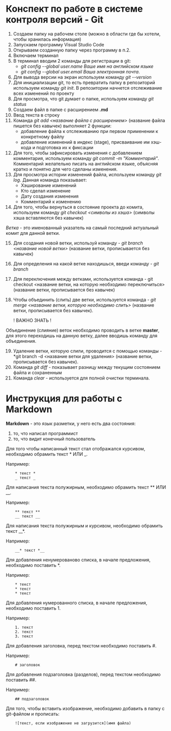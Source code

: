# Конспект по работе в системе контроля версий - Git

1. Создаем папку на рабочем столе (можно в области где бы хотели, чтобы хранилась информация)
2. Запускаем программу Visual Studio Code
3. Открываем созданную папку через программу в п.2.
4. Включаем терминал
5. В терминал вводим 2 команды для регистрации в git:
    * *git config --global user.name Ваше имя на английском языке*
    * *git config --global user.email Ваша электронная почта*.
6. Для вывода версии на экран используем команду *git --version*
7. Для инициализации git, то есть превратить папку в репозиторий используем команду *git init*. В репозитории начнется отслеживание всех изменений по проекту
8. Для просмотра, что git думает о папке, используем команду *git status*
9. Создаем файл в папке с расширением **.md**
10. Ввод текста в строку
11. Команда *git add <название файла с расширением>* (название файла пишется без кавычек) выполняет 2 функции:
    * добавление файла к отслеживанию при первом применении к конкретному файлу
    * добавление изменений в индекс (stage), присваивание им хэш-кода и подготовка их к фиксации
12. Для того, чтобы зафиксировать изменения с добавлением комментария, используем команду *git commit -m "Комментарий"*. Комментарий желательно писать на английском языке, объясняя кратко и понятно для чего сделаны изменения.
13. Для просмотра истории изменений файла, используем команду *git log*. Данная команда показывает:
    * Хэширование изменений
    * Кто сделал изменение
    * Дату создания изменения
    * Комментарий к изменению
14. Для того, чтобы вернуться в состояние проекта до комита, используем команду *git checkout <символы из хэша>* (символы хэша вставляются без кавычек)

*Ветка* - это именованный указатель на самый последний актуальный комит для данной ветки.

15. Для создания новой ветки, используй команду - *git branch <название новой ветки>* (название ветки, прописывается без кавычек)
16. Для определения на какой ветке находишься, введи команду - *git branch*
17. Для переключения между ветками, используется команда - git checkout <название ветки, на которую необходимо переключиться> (название ветки, прописывается без кавычек)
18. Чтобы объединить (слить) две ветки, используется команда - *git merge <название ветки, которую необходимо слить>* (название ветки, прописывается без кавычек). 

    ! ВАЖНО ЗНАТЬ !

Объединение (слияние) веток необходимо проводить в ветке **master**, для этого переходишь на данную ветку, далее вводишь команду для объединения.

19. Удаление ветки, которую слили, проводится с помощью команды - *git branch -d <название ветки для удаления> (название ветки, прописывается без кавычек).
20. Команда *git diff* - показывает разницу между текущим состоянием файла и сохраненным
21. Команда *clear* - используется для полной очистки терминала.

# Инструкция для работы с Markdown

**Markdown** - это язык разметки, у него есть два состояния:
1. то, что написал программист
2. то, что видит конечный пользователь

Для того чтобы написанный текст стал отображался курсивом, необходимо обрамить текст * ИЛИ _.

Например: 

        * текст *
        _ текст _
Для написания текста полужирным, необходимо обрамить текст ** ИЛИ __.

Например:

        ** текст **
        __ текст __

Для написания текста полужирным и курсивом, необходимо обрамить текст __*.

Например:

        __* текст *__
Для добавления ненумерованово списка, в начале предложения, необходимо поставить *.

Например:

        * текст
        * текст
        * текст
Для добавления нумерованного списка, в начале предложения, необходимо поставить 1.

Например:

        1. текст
        2. текст
        3. текст
Для добавления заголовка, перед текстом необходимо поставить #.

Например:

        # заголовок
Для добавления подзаголовка (разделов), перед текстом необходимо поставить ##.

Например:

        ## подзаголовок
Для того, чтобы вставить изображение, необходимо добавить в папку с git-файлом и прописать:

        ![текст, если изображение не загрузится](имя файла) 